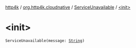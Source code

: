 [http4k](../../index.md) / [org.http4k.cloudnative](../index.md) / [ServiceUnavailable](index.md) / [&lt;init&gt;](./-init-.md)

# &lt;init&gt;

`ServiceUnavailable(message: `[`String`](https://kotlinlang.org/api/latest/jvm/stdlib/kotlin/-string/index.html)`)`